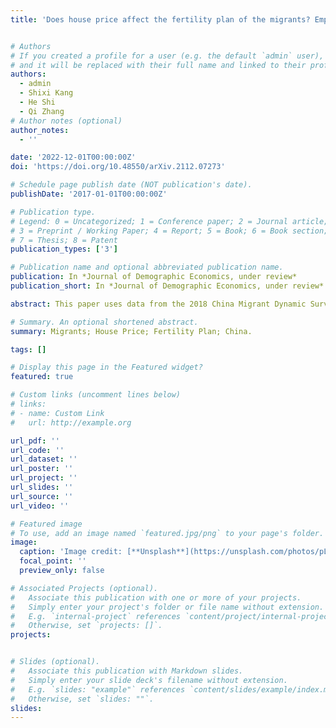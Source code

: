 ```yaml
---
title: 'Does house price affect the fertility plan of the migrants? Empirical analysis based on China Migrants Dynamic Survey 2018.'


# Authors
# If you created a profile for a user (e.g. the default `admin` user), write the username (folder name) here
# and it will be replaced with their full name and linked to their profile.
authors:
  - admin
  - Shixi Kang
  - He Shi
  - Qi Zhang
# Author notes (optional)
author_notes:
  - ''

date: '2022-12-01T00:00:00Z'
doi: 'https://doi.org/10.48550/arXiv.2112.07273'

# Schedule page publish date (NOT publication's date).
publishDate: '2017-01-01T00:00:00Z'

# Publication type.
# Legend: 0 = Uncategorized; 1 = Conference paper; 2 = Journal article;
# 3 = Preprint / Working Paper; 4 = Report; 5 = Book; 6 = Book section;
# 7 = Thesis; 8 = Patent
publication_types: ['3']

# Publication name and optional abbreviated publication name.
publication: In *Journal of Demographic Economics, under review*
publication_short: In *Journal of Demographic Economics, under review*

abstract: This paper uses data from the 2018 China Migrant Dynamic Survey to estimate the impact of house prices on the fertility plans of the migrant population, with the sample consisting of 45,355 married female migrants aged 16-50. The results show that the higher house prices in the inflow cities, the less likelihood female migrants have fertility plans; when the housing pressure of the migrants is low, their fertility plans are less affected by house prices; the sensitivity of the migrant population’s fertility plans to house prices is also influenced by the moderating effect of infrastructure development; the fertility plans of female migrants with larger family size, higher education level and younger age are more sensitive to house prices.

# Summary. An optional shortened abstract.
summary: Migrants; House Price; Fertility Plan; China.

tags: []

# Display this page in the Featured widget?
featured: true

# Custom links (uncomment lines below)
# links:
# - name: Custom Link
#   url: http://example.org

url_pdf: ''
url_code: ''
url_dataset: ''
url_poster: ''
url_project: ''
url_slides: ''
url_source: ''
url_video: ''

# Featured image
# To use, add an image named `featured.jpg/png` to your page's folder.
image:
  caption: 'Image credit: [**Unsplash**](https://unsplash.com/photos/pLCdAaMFLTE)'
  focal_point: ''
  preview_only: false

# Associated Projects (optional).
#   Associate this publication with one or more of your projects.
#   Simply enter your project's folder or file name without extension.
#   E.g. `internal-project` references `content/project/internal-project/index.md`.
#   Otherwise, set `projects: []`.
projects:


# Slides (optional).
#   Associate this publication with Markdown slides.
#   Simply enter your slide deck's filename without extension.
#   E.g. `slides: "example"` references `content/slides/example/index.md`.
#   Otherwise, set `slides: ""`.
slides: 
---
```

